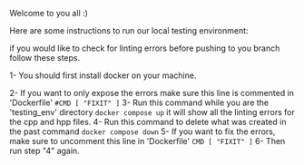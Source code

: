 Welcome to you all :)

Here are some instructions to run our local testing environment:

if you would like to check for linting errors before pushing to you branch follow these steps.

1- You should first install docker on your machine.

2- If you want to only expose the errors make sure this line is commented in 'Dockerfile'
    `#CMD [ "FIXIT" ]`
3- Run this command while you are the 'testing_env' directory
    `docker compose up`
    it will show all the linting errors for the cpp and hpp files.
4- Run this command to delete what was created in the past command
    `docker compose down`
5- If you want to fix the errors, make sure to uncomment this line in 'Dockerfile'
    `CMD [ "FIXIT" ]`
6- Then run step "4" again.

